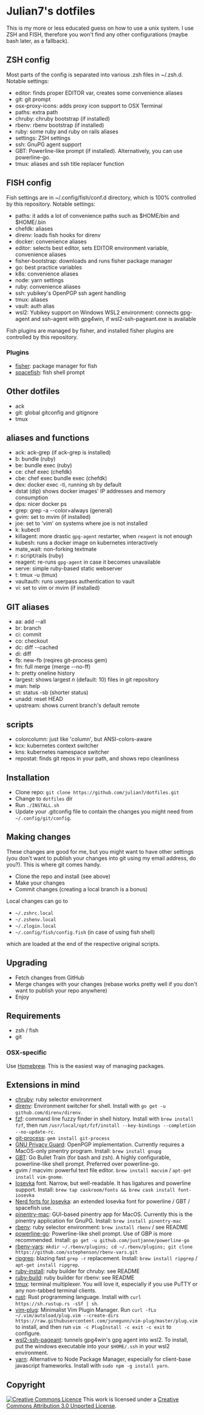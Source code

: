 # Julian7's dotfiles

This is my more or less educated guess on how to use a unix system. I use ZSH and FISH,
therefore you won't find any other configurations (maybe bash later, as a fallback).

## ZSH config

Most parts of the config is separated into various .zsh files in ~/.zsh.d.
Notable settings:

* editor: finds proper EDITOR var, creates some convenience aliases
* git: git prompt
* osx-proxy-icons: adds proxy icon support to OSX Terminal
* paths: extra path
* chruby: chruby bootstrap (if installed)
* rbenv: rbenv bootstrap (if installed)
* ruby: some ruby and ruby on rails aliases
* settings: ZSH settings
* ssh: GnuPG agent support
* GBT: Powerline-like prompt (if installed). Alternatively, you can use powerline-go.
* tmux: aliases and ssh title replacer function

## FISH config

Fish settings are in ~/.config/fish/conf.d directory, which is 100% controlled by
this repository. Notable settings:

* paths: it adds a lot of convenience paths such as $HOME/bin and $HOME/.bin
* chefdk: aliases
* direnv: loads fish hooks for direnv
* docker: convenience aliases
* editor: selects best editor, sets EDITOR environment variable, convenience aliases
* fisher-bootstrap: downloads and runs fisher package manager
* go: best practice variables
* k8s: convenience aliases
* node: yarn settings
* ruby: convenience aliases
* ssh: yubikey's OpenPGP ssh agent handling
* tmux: aliases
* vault: auth alias
* wsl2: Yubikey support on Windows WSL2 environment: connects gpg-agent and
  ssh-agent with gpg4win, if wsl2-ssh-pageant.exe is available

Fish plugins are managed by fisher, and installed fisher plugins are controlled by
this repository.

### Plugins

* [fisher](https://github.com/jorgebucaran/fisher): package manager for fish
* [spacefish](https://github.com/matchai/spacefish): fish shell prompt

## Other dotfiles

* ack
* git: global gitconfig and gitignore
* tmux

## aliases and functions

* ack: ack-grep (if ack-grep is installed)
* b: bundle (ruby)
* be: bundle exec (ruby)
* ce: chef exec (chefdk)
* cbe: chef exec bundle exec (chefdk)
* dex: docker exec -ti, running sh by default
* dstat (dip) shows docker images' IP addresses and memory consumption
* dps: nicer docker ps
* grep: grep -a --color=always (general)
* gvim: set to mvim (if installed)
* joe: set to 'vim' on systems where joe is not installed
* k: kubectl
* killagent: more drastic `gpg-agent` restarter, when `reagent` is not enough
* kubesh: runs a docker image on kubernetes interactively
* mate\_wait: non-forking textmate
* r: script/rails (ruby)
* reagent: re-runs `gpg-agent` in case it becomes unavailable
* serve: simple ruby-based static webserver
* t: tmux -u (tmux)
* vaultauth: runs userpass authentication to vault
* vi: set to vim or mvim (if installed)

## GIT aliases

* aa: add --all
* br: branch
* ci: commit
* co: checkout
* dc: diff --cached
* di: diff
* fb: new-fb (reqires git-process gem)
* fm: full merge (merge --no-ff)
* h: pretty oneline history
* largest: shows largest *n* (default: 10) files in git repository
* man: help
* st: status -sb (shorter status)
* unadd: reset HEAD
* upstream: shows current branch's default remote

## scripts

* colorcolumn: just like 'column', but ANSI-colors-aware
* kcx: kubernetes context switcher
* kns: kubernetes namespace switcher
* repostat: finds git repos in your path, and shows repo cleanliness

## Installation

* Clone repo: `git clone https://github.com/julian7/dotfiles.git`
* Change to `dotfiles` dir
* Run `./INSTALL.sh`
* Update your .gitconfig file to contain the changes you might need from
  `~/.config/git/config`.

## Making changes

These changes are good for me, but you might want to have other settings (you
don't want to publish your changes into git using my email address, do you?).
This is where git comes handy.

* Clone the repo and install (see above)
* Make your changes
* Commit changes (creating a local branch is a bonus)

Local changes can go to

* `~/.zshrc.local`
* `~/.zshenv.local`
* `~/.zlogin.local`
* `~/.config/fish/config.fish` (in case of using fish shell)

which are loaded at the end of the respective original scripts.

## Upgrading

* Fetch changes from GitHub
* Merge changes with your changes (rebase works pretty well if you don't want
  to publish your repo anywhere)
* Enjoy

## Requirements

* zsh / fish
* git

### OSX-specific

Use [Homebrew](https://brew.sh/). This is the easiest way of
managing packages.

## Extensions in mind

* [chruby](https://github.com/postmodern/chruby): ruby selector environment
* [direnv](https://github.com/direnv/direnv): Environment switcher for shell. Install with `go get -u github.com/direnv/direnv`.
* [fzf](https://github.com/junegunn/fzf): command line fuzzy finder in shell history. Install with `brew install fzf`, then run `/usr/local/opt/fzf/install --key-bindings --completion --no-update-rc`.
* [git-process](https://github.com/jdigger/git-process): `gem install git-process`
* [GNU Privacy Guard](https://gnupg.org/): OpenPGP implementation. Currently requires a MacOS-only pinentry program. Install: `brew install gnupg`
* [GBT](https://github.com/jtyr/gbt): Go Bullet Train (for bash and zsh). A highly configurable, powerline-like shell prompt. Preferred over powerline-go.
* gvim / macvim: powerful text file editor. `brew install macvim` / `apt-get install vim-gnome`.
* [Iosevka](https://github.com/be5invis/Iosevka) font. Narrow, but well-readable. It has ligatures and powerline support. Install: `brew tap caskroom/fonts && brew cask install font-iosevka`
* [Nerd forts for Iosevka](https://github.com/ryanoasis/nerd-fonts/tree/master/patched-fonts/Iosevka): an extended Iosevka font for powerline / GBT / spacefish use.
* [pinentry-mac](https://github.com/GPGTools/pinentry-mac): GUI-based pinentry app for MacOS. Currently this is the pinentry application for GnuPG. Install: `brew install pinentry-mac`
* [rbenv](https://github.com/sstephenson/rbenv): ruby selector environment: `brew install rbenv` / see README
* [powerline-go](https://github.com/justjanne/powerline-go): Powerline-like shell prompt. Use of GBP is more recommended. Install: `go get -u github.com/justjanne/powerline-go`
* [rbenv-vars](https://github.com/sstephenson/rbenv-vars): `mkdir ~/.rbenv/plugins; cd ~/.rbenv/plugins; git clone https://github.com/sstephenson/rbenv-vars.git`
* [ripgrep](https://github.com/BurntSushi/ripgrep): blazing fast `grep -r` replacement. Install: `brew install ripgrep` / `apt-get install ripgrep`.
* [ruby-install](https://github.com/postmodern/ruby-install): ruby builder for chruby: see README
* [ruby-build](https://github.com/sstephenson/ruby-build): ruby builder for rbenv: see README
* [tmux](https://github.com/tmux/tmux): terminal multiplexer. You will love it, especially if you use PuTTY or any non-tabbed terminal clients.
* [rust](https://www.rust-lang.org/): Rust programming language. Install with `curl https://sh.rustup.rs -sSf | sh`.
* [vim-plug](https://github.com/junegunn/vim-plug): Minimalist Vim Plugin Manager.
  Run `curl -fLo ~/.vim/autoload/plug.vim --create-dirs https://raw.githubusercontent.com/junegunn/vim-plug/master/plug.vim` to install, and then run `vim -c PlugInstall -c exit -c exit` to configure.
* [wsl2-ssh-pageant](https://github.com/BlackReloaded/wsl2-ssh-pageant): tunnels gpg4win's gpg agent into wsl2. To install, put the windows executable into your `$HOME/.ssh` in your wsl2 environment.
* [yarn](https://yarnpkg.com/): Alternative to Node Package Manager, especially for client-base javascript frameworks. Install with `sudo npm -g install yarn`.

## Copyright

[![Creative Commons Licence](http://i.creativecommons.org/l/by/3.0/88x31.png)](http://creativecommons.org/licenses/by/3.0/)
This work is licensed under a [Creative Commons Attribution 3.0 Unported License](http://creativecommons.org/licenses/by/3.0/).
